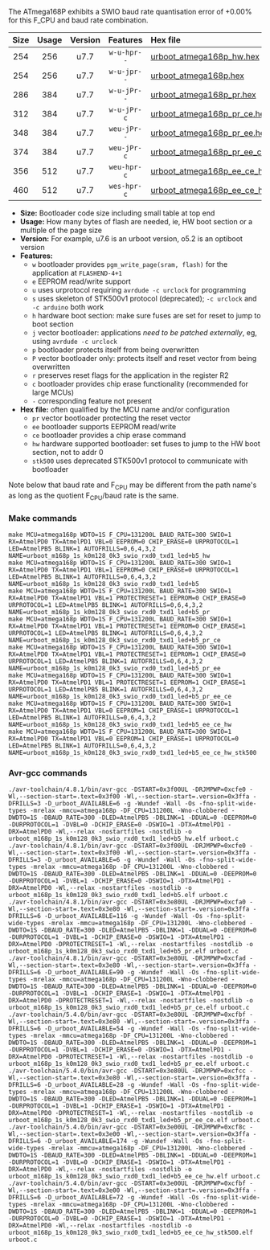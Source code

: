 The ATmega168P exhibits a SWIO baud rate quantisation error of +0.00% for this F_CPU and baud rate combination.

|Size|Usage|Version|Features|Hex file|
|:-:|:-:|:-:|:-:|:--|
|254|256|u7.7|`w-u-hpr--`|[urboot_atmega168p_hw.hex](https://raw.githubusercontent.com/stefanrueger/urboot.hex/main/cores/minicore/atmega168p/watchdog_1_s/internal_oscillator/131200_hz/300_baud/uart0_rxd0_txd1/led%2Bb5/urboot_atmega168p_hw.hex)|
|254|256|u7.7|`w-u-jpr--`|[urboot_atmega168p.hex](https://raw.githubusercontent.com/stefanrueger/urboot.hex/main/cores/minicore/atmega168p/watchdog_1_s/internal_oscillator/131200_hz/300_baud/uart0_rxd0_txd1/led%2Bb5/urboot_atmega168p.hex)|
|286|384|u7.7|`w-u-jPr--`|[urboot_atmega168p_pr.hex](https://raw.githubusercontent.com/stefanrueger/urboot.hex/main/cores/minicore/atmega168p/watchdog_1_s/internal_oscillator/131200_hz/300_baud/uart0_rxd0_txd1/led%2Bb5/urboot_atmega168p_pr.hex)|
|312|384|u7.7|`w-u-jPr-c`|[urboot_atmega168p_pr_ce.hex](https://raw.githubusercontent.com/stefanrueger/urboot.hex/main/cores/minicore/atmega168p/watchdog_1_s/internal_oscillator/131200_hz/300_baud/uart0_rxd0_txd1/led%2Bb5/urboot_atmega168p_pr_ce.hex)|
|348|384|u7.7|`weu-jPr--`|[urboot_atmega168p_pr_ee.hex](https://raw.githubusercontent.com/stefanrueger/urboot.hex/main/cores/minicore/atmega168p/watchdog_1_s/internal_oscillator/131200_hz/300_baud/uart0_rxd0_txd1/led%2Bb5/urboot_atmega168p_pr_ee.hex)|
|374|384|u7.7|`weu-jPr-c`|[urboot_atmega168p_pr_ee_ce.hex](https://raw.githubusercontent.com/stefanrueger/urboot.hex/main/cores/minicore/atmega168p/watchdog_1_s/internal_oscillator/131200_hz/300_baud/uart0_rxd0_txd1/led%2Bb5/urboot_atmega168p_pr_ee_ce.hex)|
|356|512|u7.7|`weu-hpr-c`|[urboot_atmega168p_ee_ce_hw.hex](https://raw.githubusercontent.com/stefanrueger/urboot.hex/main/cores/minicore/atmega168p/watchdog_1_s/internal_oscillator/131200_hz/300_baud/uart0_rxd0_txd1/led%2Bb5/urboot_atmega168p_ee_ce_hw.hex)|
|460|512|u7.7|`wes-hpr-c`|[urboot_atmega168p_ee_ce_hw_stk500.hex](https://raw.githubusercontent.com/stefanrueger/urboot.hex/main/cores/minicore/atmega168p/watchdog_1_s/internal_oscillator/131200_hz/300_baud/uart0_rxd0_txd1/led%2Bb5/urboot_atmega168p_ee_ce_hw_stk500.hex)|

- **Size:** Bootloader code size including small table at top end
- **Usage:** How many bytes of flash are needed, ie, HW boot section or a multiple of the page size
- **Version:** For example, u7.6 is an urboot version, o5.2 is an optiboot version
- **Features:**
  + `w` bootloader provides `pgm_write_page(sram, flash)` for the application at `FLASHEND-4+1`
  + `e` EEPROM read/write support
  + `u` uses urprotocol requiring `avrdude -c urclock` for programming
  + `s` uses skeleton of STK500v1 protocol (deprecated); `-c urclock` and `-c arduino` both work
  + `h` hardware boot section: make sure fuses are set for reset to jump to boot section
  + `j` vector bootloader: applications *need to be patched externally*, eg, using `avrdude -c urclock`
  + `p` bootloader protects itself from being overwritten
  + `P` vector bootloader only: protects itself and reset vector from being overwritten
  + `r` preserves reset flags for the application in the register R2
  + `c` bootloader provides chip erase functionality (recommended for large MCUs)
  + `-` corresponding feature not present
- **Hex file:** often qualified by the MCU name and/or configuration
  + `pr` vector bootloader protecting the reset vector
  + `ee` bootloader supports EEPROM read/write
  + `ce` bootloader provides a chip erase command
  + `hw` hardware supported bootloader: set fuses to jump to the HW boot section, not to addr 0
  + `stk500` uses deprecated STK500v1 protocol to communicate with bootloader


Note below that baud rate and F<sub>CPU</sub> may be different from the path name's as long as the quotient F<sub>CPU</sub>/baud rate is the same.

### Make commands
```
make MCU=atmega168p WDTO=1S F_CPU=131200L BAUD_RATE=300 SWIO=1 RX=AtmelPD0 TX=AtmelPD1 VBL=0 EEPROM=0 CHIP_ERASE=0 URPROTOCOL=1 LED=AtmelPB5 BLINK=1 AUTOFRILLS=0,6,4,3,2 NAME=urboot_m168p_1s_k0m128_0k3_swio_rxd0_txd1_led+b5_hw
make MCU=atmega168p WDTO=1S F_CPU=131200L BAUD_RATE=300 SWIO=1 RX=AtmelPD0 TX=AtmelPD1 VBL=1 EEPROM=0 CHIP_ERASE=0 URPROTOCOL=1 LED=AtmelPB5 BLINK=1 AUTOFRILLS=0,6,4,3,2 NAME=urboot_m168p_1s_k0m128_0k3_swio_rxd0_txd1_led+b5
make MCU=atmega168p WDTO=1S F_CPU=131200L BAUD_RATE=300 SWIO=1 RX=AtmelPD0 TX=AtmelPD1 VBL=1 PROTECTRESET=1 EEPROM=0 CHIP_ERASE=0 URPROTOCOL=1 LED=AtmelPB5 BLINK=1 AUTOFRILLS=0,6,4,3,2 NAME=urboot_m168p_1s_k0m128_0k3_swio_rxd0_txd1_led+b5_pr
make MCU=atmega168p WDTO=1S F_CPU=131200L BAUD_RATE=300 SWIO=1 RX=AtmelPD0 TX=AtmelPD1 VBL=1 PROTECTRESET=1 EEPROM=0 CHIP_ERASE=1 URPROTOCOL=1 LED=AtmelPB5 BLINK=1 AUTOFRILLS=0,6,4,3,2 NAME=urboot_m168p_1s_k0m128_0k3_swio_rxd0_txd1_led+b5_pr_ce
make MCU=atmega168p WDTO=1S F_CPU=131200L BAUD_RATE=300 SWIO=1 RX=AtmelPD0 TX=AtmelPD1 VBL=1 PROTECTRESET=1 EEPROM=1 CHIP_ERASE=0 URPROTOCOL=1 LED=AtmelPB5 BLINK=1 AUTOFRILLS=0,6,4,3,2 NAME=urboot_m168p_1s_k0m128_0k3_swio_rxd0_txd1_led+b5_pr_ee
make MCU=atmega168p WDTO=1S F_CPU=131200L BAUD_RATE=300 SWIO=1 RX=AtmelPD0 TX=AtmelPD1 VBL=1 PROTECTRESET=1 EEPROM=1 CHIP_ERASE=1 URPROTOCOL=1 LED=AtmelPB5 BLINK=1 AUTOFRILLS=0,6,4,3,2 NAME=urboot_m168p_1s_k0m128_0k3_swio_rxd0_txd1_led+b5_pr_ee_ce
make MCU=atmega168p WDTO=1S F_CPU=131200L BAUD_RATE=300 SWIO=1 RX=AtmelPD0 TX=AtmelPD1 VBL=0 EEPROM=1 CHIP_ERASE=1 URPROTOCOL=1 LED=AtmelPB5 BLINK=1 AUTOFRILLS=0,6,4,3,2 NAME=urboot_m168p_1s_k0m128_0k3_swio_rxd0_txd1_led+b5_ee_ce_hw
make MCU=atmega168p WDTO=1S F_CPU=131200L BAUD_RATE=300 SWIO=1 RX=AtmelPD0 TX=AtmelPD1 VBL=0 EEPROM=1 CHIP_ERASE=1 URPROTOCOL=0 LED=AtmelPB5 BLINK=1 AUTOFRILLS=0,6,4,3,2 NAME=urboot_m168p_1s_k0m128_0k3_swio_rxd0_txd1_led+b5_ee_ce_hw_stk500
```

### Avr-gcc commands
```
./avr-toolchain/4.8.1/bin/avr-gcc -DSTART=0x3f00UL -DRJMPWP=0xcfe0 -Wl,--section-start=.text=0x3f00 -Wl,--section-start=.version=0x3ffa -DFRILLS=3 -D_urboot_AVAILABLE=6 -g -Wundef -Wall -Os -fno-split-wide-types -mrelax -mmcu=atmega168p -DF_CPU=131200L -Wno-clobbered -DWDTO=1S -DBAUD_RATE=300 -DLED=AtmelPB5 -DBLINK=1 -DDUAL=0 -DEEPROM=0 -DURPROTOCOL=1 -DVBL=0 -DCHIP_ERASE=0 -DSWIO=1 -DTX=AtmelPD1 -DRX=AtmelPD0 -Wl,--relax -nostartfiles -nostdlib -o urboot_m168p_1s_k0m128_0k3_swio_rxd0_txd1_led+b5_hw.elf urboot.c
./avr-toolchain/4.8.1/bin/avr-gcc -DSTART=0x3f00UL -DRJMPWP=0xcfe0 -Wl,--section-start=.text=0x3f00 -Wl,--section-start=.version=0x3ffa -DFRILLS=3 -D_urboot_AVAILABLE=6 -g -Wundef -Wall -Os -fno-split-wide-types -mrelax -mmcu=atmega168p -DF_CPU=131200L -Wno-clobbered -DWDTO=1S -DBAUD_RATE=300 -DLED=AtmelPB5 -DBLINK=1 -DDUAL=0 -DEEPROM=0 -DURPROTOCOL=1 -DVBL=1 -DCHIP_ERASE=0 -DSWIO=1 -DTX=AtmelPD1 -DRX=AtmelPD0 -Wl,--relax -nostartfiles -nostdlib -o urboot_m168p_1s_k0m128_0k3_swio_rxd0_txd1_led+b5.elf urboot.c
./avr-toolchain/4.8.1/bin/avr-gcc -DSTART=0x3e80UL -DRJMPWP=0xcfa0 -Wl,--section-start=.text=0x3e80 -Wl,--section-start=.version=0x3ffa -DFRILLS=6 -D_urboot_AVAILABLE=116 -g -Wundef -Wall -Os -fno-split-wide-types -mrelax -mmcu=atmega168p -DF_CPU=131200L -Wno-clobbered -DWDTO=1S -DBAUD_RATE=300 -DLED=AtmelPB5 -DBLINK=1 -DDUAL=0 -DEEPROM=0 -DURPROTOCOL=1 -DVBL=1 -DCHIP_ERASE=0 -DSWIO=1 -DTX=AtmelPD1 -DRX=AtmelPD0 -DPROTECTRESET=1 -Wl,--relax -nostartfiles -nostdlib -o urboot_m168p_1s_k0m128_0k3_swio_rxd0_txd1_led+b5_pr.elf urboot.c
./avr-toolchain/4.8.1/bin/avr-gcc -DSTART=0x3e80UL -DRJMPWP=0xcfad -Wl,--section-start=.text=0x3e80 -Wl,--section-start=.version=0x3ffa -DFRILLS=6 -D_urboot_AVAILABLE=90 -g -Wundef -Wall -Os -fno-split-wide-types -mrelax -mmcu=atmega168p -DF_CPU=131200L -Wno-clobbered -DWDTO=1S -DBAUD_RATE=300 -DLED=AtmelPB5 -DBLINK=1 -DDUAL=0 -DEEPROM=0 -DURPROTOCOL=1 -DVBL=1 -DCHIP_ERASE=1 -DSWIO=1 -DTX=AtmelPD1 -DRX=AtmelPD0 -DPROTECTRESET=1 -Wl,--relax -nostartfiles -nostdlib -o urboot_m168p_1s_k0m128_0k3_swio_rxd0_txd1_led+b5_pr_ce.elf urboot.c
./avr-toolchain/5.4.0/bin/avr-gcc -DSTART=0x3e80UL -DRJMPWP=0xcfbf -Wl,--section-start=.text=0x3e80 -Wl,--section-start=.version=0x3ffa -DFRILLS=6 -D_urboot_AVAILABLE=54 -g -Wundef -Wall -Os -fno-split-wide-types -mrelax -mmcu=atmega168p -DF_CPU=131200L -Wno-clobbered -DWDTO=1S -DBAUD_RATE=300 -DLED=AtmelPB5 -DBLINK=1 -DDUAL=0 -DEEPROM=1 -DURPROTOCOL=1 -DVBL=1 -DCHIP_ERASE=0 -DSWIO=1 -DTX=AtmelPD1 -DRX=AtmelPD0 -DPROTECTRESET=1 -Wl,--relax -nostartfiles -nostdlib -o urboot_m168p_1s_k0m128_0k3_swio_rxd0_txd1_led+b5_pr_ee.elf urboot.c
./avr-toolchain/5.4.0/bin/avr-gcc -DSTART=0x3e80UL -DRJMPWP=0xcfcc -Wl,--section-start=.text=0x3e80 -Wl,--section-start=.version=0x3ffa -DFRILLS=6 -D_urboot_AVAILABLE=28 -g -Wundef -Wall -Os -fno-split-wide-types -mrelax -mmcu=atmega168p -DF_CPU=131200L -Wno-clobbered -DWDTO=1S -DBAUD_RATE=300 -DLED=AtmelPB5 -DBLINK=1 -DDUAL=0 -DEEPROM=1 -DURPROTOCOL=1 -DVBL=1 -DCHIP_ERASE=1 -DSWIO=1 -DTX=AtmelPD1 -DRX=AtmelPD0 -DPROTECTRESET=1 -Wl,--relax -nostartfiles -nostdlib -o urboot_m168p_1s_k0m128_0k3_swio_rxd0_txd1_led+b5_pr_ee_ce.elf urboot.c
./avr-toolchain/5.4.0/bin/avr-gcc -DSTART=0x3e00UL -DRJMPWP=0xcf8c -Wl,--section-start=.text=0x3e00 -Wl,--section-start=.version=0x3ffa -DFRILLS=6 -D_urboot_AVAILABLE=174 -g -Wundef -Wall -Os -fno-split-wide-types -mrelax -mmcu=atmega168p -DF_CPU=131200L -Wno-clobbered -DWDTO=1S -DBAUD_RATE=300 -DLED=AtmelPB5 -DBLINK=1 -DDUAL=0 -DEEPROM=1 -DURPROTOCOL=1 -DVBL=0 -DCHIP_ERASE=1 -DSWIO=1 -DTX=AtmelPD1 -DRX=AtmelPD0 -Wl,--relax -nostartfiles -nostdlib -o urboot_m168p_1s_k0m128_0k3_swio_rxd0_txd1_led+b5_ee_ce_hw.elf urboot.c
./avr-toolchain/5.4.0/bin/avr-gcc -DSTART=0x3e00UL -DRJMPWP=0xcfbf -Wl,--section-start=.text=0x3e00 -Wl,--section-start=.version=0x3ffa -DFRILLS=6 -D_urboot_AVAILABLE=72 -g -Wundef -Wall -Os -fno-split-wide-types -mrelax -mmcu=atmega168p -DF_CPU=131200L -Wno-clobbered -DWDTO=1S -DBAUD_RATE=300 -DLED=AtmelPB5 -DBLINK=1 -DDUAL=0 -DEEPROM=1 -DURPROTOCOL=0 -DVBL=0 -DCHIP_ERASE=1 -DSWIO=1 -DTX=AtmelPD1 -DRX=AtmelPD0 -Wl,--relax -nostartfiles -nostdlib -o urboot_m168p_1s_k0m128_0k3_swio_rxd0_txd1_led+b5_ee_ce_hw_stk500.elf urboot.c
```

